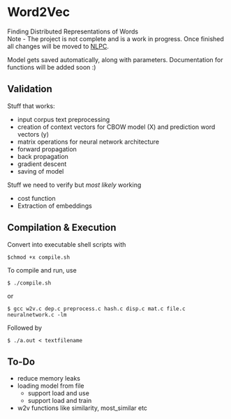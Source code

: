 # Word2Vec
Finding Distributed Representations of Words<br>
Note - The project is not complete and is a work in progress. Once finished all changes will be moved to [NLPC](https://github.com/aditeyabaral/NLPC).


Model gets saved automatically, along with parameters.
Documentation for functions will be added soon :)<br>

## Validation
Stuff that works: <br>
* input corpus text preprocessing
* creation of context vectors for CBOW model (X) and prediction word vectors (y)
* matrix operations for neural network architecture
* forward propagation
* back propagation
* gradient descent
* saving of model

Stuff we need to verify but *most likely* working<br>
* cost function
* Extraction of embeddings

## Compilation & Execution

Convert into executable shell scripts with<br>

```
$chmod +x compile.sh
```

To compile and run, use 
```
$ ./compile.sh
```
or 
```
$ gcc w2v.c dep.c preprocess.c hash.c disp.c mat.c file.c neuralnetwork.c -lm
```

Followed by

```
$ ./a.out < textfilename 
```

## To-Do

* reduce memory leaks
* loading model from file
    * support load and use
    * support load and train
* w2v functions like similarity, most_similar etc
